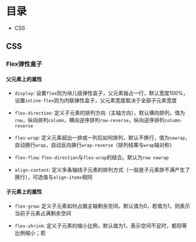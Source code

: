 # 目录

+ CSS

## CSS

### Flex弹性盒子

#### 父元素上的属性

+ `display`: 设置`flex`则为块儿级弹性盒子，父元素独占一行，默认宽度100%，设置`inline-flex`则为内联弹性盒子，父元素宽度取决于全部子元素宽度

+ `flex-direction`: 定义子元素的排列方向（主轴方向），默认横向排列，值为`row`，纵向排列`column`，横向逆序排列`row-reverse`，纵向逆序排列`column-reverse`

+ `flex-wrap`: 定义元素超出一排或一列后如何排列，默认不换行，值为`nowrap`，自动换行`wrap`，自动反向换行`wrap-reverse`（排列结果与`wrap`轴对称）

+ `flex-flow`: `flex-direction`与`flex-wrap`的结合。默认为`row nowrap`

+ `align-content`: 定义多条轴线子元素的排列方式（一般是子元素排不满产生了换行），可选值与`align-items`相同

#### 子元素上的属性

+ `flex-grow`: 定义子元素如何占据主轴剩余空间，默认值为0，若值为1，则表示当前子元素占满剩余空间

+ `flex-shrink`: 定义子元素的缩小比例，默认值为1，表示空间不足时，都将等比例缩小；若
